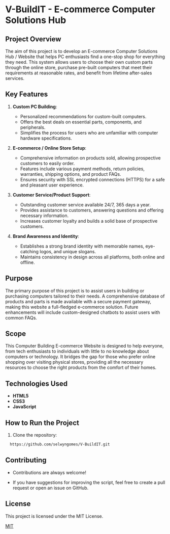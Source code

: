 # V-BuildIT - E-commerce Computer Solutions Hub

## Project Overview

The aim of this project is to develop an E-commerce Computer Solutions Hub / Website that helps PC enthusiasts find a one-stop shop for everything they need. This system allows users to choose their own custom parts through the online store, purchase pre-built computers that meet their requirements at reasonable rates, and benefit from lifetime after-sales services.

## Key Features

1. **Custom PC Building**:
   - Personalized recommendations for custom-built computers.
   - Offers the best deals on essential parts, components, and peripherals.
   - Simplifies the process for users who are unfamiliar with computer hardware specifications.

2. **E-commerce / Online Store Setup**:
   - Comprehensive information on products sold, allowing prospective customers to easily order.
   - Features include various payment methods, return policies, warranties, shipping options, and product FAQs.
   - Ensures security with SSL encrypted connections (HTTPS) for a safe and pleasant user experience.

3. **Customer Service/Product Support**:
   - Outstanding customer service available 24/7, 365 days a year.
   - Provides assistance to customers, answering questions and offering necessary information.
   - Increases customer loyalty and builds a solid base of prospective customers.

4. **Brand Awareness and Identity**:
   - Establishes a strong brand identity with memorable names, eye-catching logos, and unique slogans.
   - Maintains consistency in design across all platforms, both online and offline.

## Purpose

The primary purpose of this project is to assist users in building or purchasing computers tailored to their needs. A comprehensive database of products and parts is made available with a secure payment gateway, making this website a full-fledged e-commerce solution. Future enhancements will include custom-designed chatbots to assist users with common FAQs.

## Scope

This Computer Building E-commerce Website is designed to help everyone, from tech enthusiasts to individuals with little to no knowledge about computers or technology. It bridges the gap for those who prefer online shopping over visiting physical stores, providing all the necessary resources to choose the right products from the comfort of their homes.

## Technologies Used

- **HTML5**
- **CSS3**
- **JavaScript**

## How to Run the Project

1. Clone the repository:
```bash
  https://github.com/selwyngomes/V-BuildIT.git
```
## Contributing

- Contributions are always welcome!

- If you have suggestions for improving the script, feel free to create a pull request or open an issue on GitHub.

## License

This project is licensed under the MIT License.

[MIT](https://choosealicense.com/licenses/mit/)
